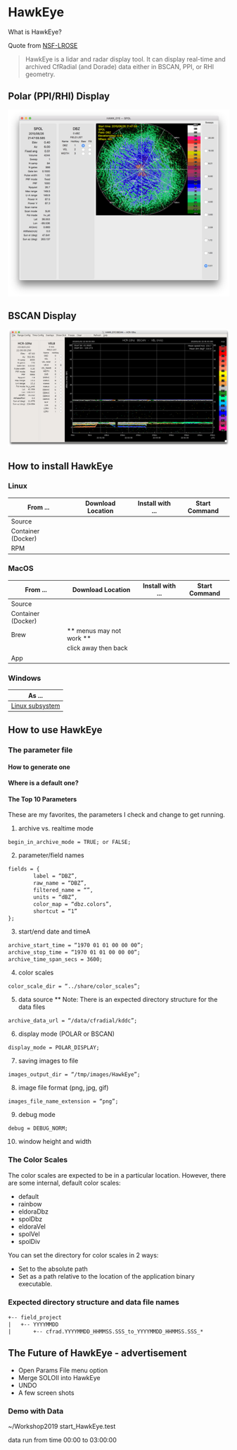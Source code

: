 # HawkEye
What is HawkEye?

Quote from [NSF-LROSE](https://nsf-lrose.github.io/howtorun_HawkEye.html)
> HawkEye is a lidar and radar display tool. It can display real-time and archived CfRadial (and Dorade) data either in BSCAN,  PPI, or RHI geometry.

## Polar (PPI/RHI) Display
![alt_text](./images/Polar_Display.png)


## BSCAN Display
![alt_text](./images/BSCAN_Display.png)

## How to install HawkEye
### Linux
| From ... | Download Location | Install with ... | Start Command |
|----------|-------------------|------------------|---------------|
| Source   | | | |
| Container (Docker) | | | |
| RPM | | | |


### MacOS
| From ... | Download Location | Install with ... | Start Command |
|----------|-------------------|------------------|---------------|
| Source   | | | |
| Container (Docker) | | | |
| Brew | ** menus may not work ** | | |
|      | click away then back     | | |
| App | | | |


### Windows
| As ... |
|----------|
|[Linux subsystem](https://github.com/NCAR/lrose-core/issues/61) |


## How to use HawkEye
### The parameter file
#### How to generate one
#### Where is a default one?
#### The Top 10 Parameters

These are my favorites, the parameters I check and change to get running.
1. archive vs. realtime mode
```
begin_in_archive_mode = TRUE; or FALSE;
```
2. parameter/field names
```
fields = {
        label = “DBZ”,
        raw_name = “DBZ”,
        filtered_name = “”,
        units = “dBZ”,
        color_map = “dbz.colors”,
        shortcut = “1”
};
```
3. start/end date and timeA
```
archive_start_time = “1970 01 01 00 00 00”;
archive_stop_time = “1970 01 01 00 00 00”;
archive_time_span_secs = 3600;
```
4. color scales
```
color_scale_dir = “../share/color_scales”;
```
5. data source ** Note: There is an expected directory structure for the data files
```
archive_data_url = “/data/cfradial/kddc”;
```
6. display mode (POLAR or BSCAN)
```
display_mode = POLAR_DISPLAY;
```
7. saving images to file
```
images_output_dir = “/tmp/images/HawkEye”;
```
8. image file format (png, jpg, gif)
```
images_file_name_extension = “png”;
```
9. debug mode
```
debug = DEBUG_NORM;
```
10. window height and width

### The Color Scales
The color scales are expected to be in a particular location. However, there are some internal, default color scales:
*  default
*  rainbow
*  eldoraDbz
*  spolDbz
*  eldoraVel
*  spolVel
*  spolDiv

You can set the directory for color scales in 2 ways:
* Set to the absolute path
* Set as a path relative to the location of the application binary
executable.

### Expected directory structure and data file names
```
+-- field_project
|   +-- YYYYMMDD
|       +-- cfrad.YYYYMMDD_HHMMSS.SSS_to_YYYYMMDD_HHMMSS.SSS_*
```


## The Future of HawkEye - advertisement

* Open Params File menu option
* Merge SOLOII into HawkEye
* UNDO 
* A few screen shots

### Demo with Data
~/Workshop2019
start_HawkEye.test  

data run from time 00:00 to 03:00:00
